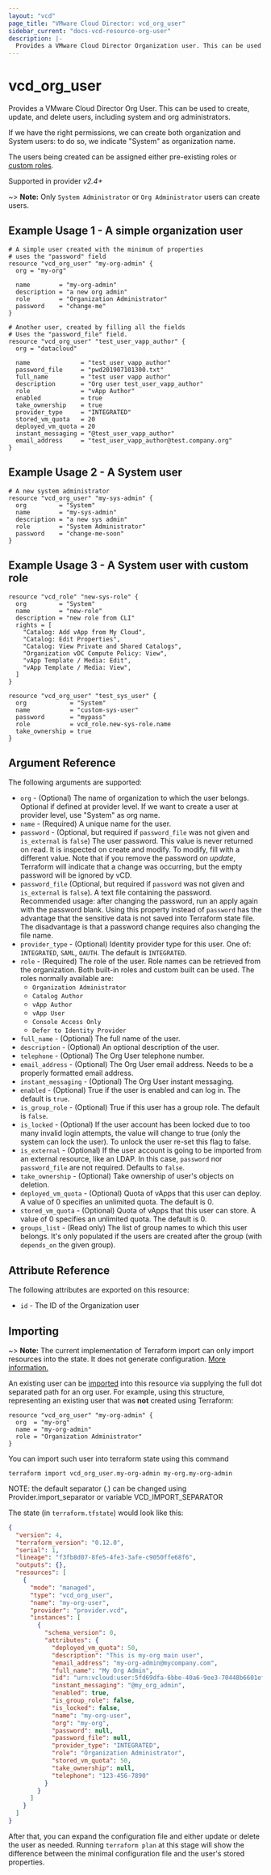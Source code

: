 ```yaml
---
layout: "vcd"
page_title: "VMware Cloud Director: vcd_org_user"
sidebar_current: "docs-vcd-resource-org-user"
description: |-
  Provides a VMware Cloud Director Organization user. This can be used to create, update, and delete users.
---
```


# vcd\_org\_user

Provides a VMware Cloud Director Org User. This can be used to create, update, and delete users, including system and org administrators.

If we have the right permissions, we can create both organization and System users: to do so, we indicate "System" as organization name.

The users being created can be assigned either pre-existing roles or [custom roles](/providers/vmware/vcd/latest/docs/resources/role).

Supported in provider *v2.4+*

~> **Note:** Only `System Administrator` or `Org Administrator` users can create users.

## Example Usage 1 - A simple organization user

```hcl
# A simple user created with the minimum of properties
# uses the "password" field
resource "vcd_org_user" "my-org-admin" {
  org = "my-org"

  name        = "my-org-admin"
  description = "a new org admin"
  role        = "Organization Administrator"
  password    = "change-me"
}

# Another user, created by filling all the fields
# Uses the "password_file" field.
resource "vcd_org_user" "test_user_vapp_author" {
  org = "datacloud"

  name              = "test_user_vapp_author"
  password_file     = "pwd201907101300.txt"
  full_name         = "test user vapp author"
  description       = "Org user test_user_vapp_author"
  role              = "vApp Author"
  enabled           = true
  take_ownership    = true
  provider_type     = "INTEGRATED"
  stored_vm_quota   = 20
  deployed_vm_quota = 20
  instant_messaging = "@test_user_vapp_author"
  email_address     = "test_user_vapp_author@test.company.org"
}
```

## Example Usage 2 - A System user

```hcl
# A new system administrator
resource "vcd_org_user" "my-sys-admin" {
  org         = "System"
  name        = "my-sys-admin"
  description = "a new sys admin"
  role        = "System Administrator"
  password    = "change-me-soon"
}
```

## Example Usage 3 - A System user with custom role

```hcl
resource "vcd_role" "new-sys-role" {
  org         = "System"
  name        = "new-role"
  description = "new role from CLI"
  rights = [
    "Catalog: Add vApp from My Cloud",
    "Catalog: Edit Properties",
    "Catalog: View Private and Shared Catalogs",
    "Organization vDC Compute Policy: View",
    "vApp Template / Media: Edit",
    "vApp Template / Media: View",
  ]
}

resource "vcd_org_user" "test_sys_user" {
  org            = "System"
  name           = "custom-sys-user"
  password       = "mypass"
  role           = vcd_role.new-sys-role.name
  take_ownership = true
}
```


## Argument Reference

The following arguments are supported:

* `org` - (Optional) The name of organization to which the user belongs. Optional if defined at provider level. If we 
  want to create a user at provider level, use "System" as org name.
* `name` - (Required) A unique name for the user.
* `password` - (Optional, but required if `password_file` was not given and `is_external` is `false`) The user password. This value is never returned 
  on read. It is inspected on create and modify. To modify, fill with a different value. Note that if you remove the 
  password *on update*, Terraform will indicate that a change was occurring, but the empty password will be ignored by vCD.
* `password_file` (Optional, but required if `password` was not given and `is_external` is `false`). A text file containing the password. Recommended
  usage: after changing the password, run an apply again with the password blank.
  Using this property instead of `password` has the advantage that the sensitive data is not saved into Terraform state 
  file. The disadvantage is that a password change requires also changing the file name.
* `provider_type` - (Optional) Identity provider type for this user. One of: `INTEGRATED`, `SAML`, `OAUTH`. The default
   is `INTEGRATED`.
* `role` - (Required) The role of the user. Role names can be retrieved from the organization. Both built-in roles and
  custom built can be used. The roles normally available are:
    * `Organization Administrator`
    * `Catalog Author`
    * `vApp Author`
    * `vApp User`
    * `Console Access Only`
    * `Defer to Identity Provider`
* `full_name` - (Optional) The full name of the user.
* `description` - (Optional) An optional description of the user.
* `telephone` - (Optional) The Org User telephone number.
* `email_address` - (Optional) The Org User email address. Needs to be a properly formatted email address.
* `instant_messaging` - (Optional) The Org User instant messaging.
* `enabled` - (Optional) True if the user is enabled and can log in. The default is `true`.
* `is_group_role` - (Optional) True if this user has a group role. The default is `false`.
* `is_locked` - (Optional) If the user account has been locked due to too many invalid login attempts, the value will 
  change to true (only the system can lock the user). To unlock the user re-set this flag to false. 
* `is_external` - (Optional) If the user account is going to be imported from an external resource, like an LDAP.
  In this case, `password` nor `password_file` are not required. Defaults to `false`.
* `take_ownership` - (Optional) Take ownership of user's objects on deletion.
* `deployed_vm_quota` - (Optional) Quota of vApps that this user can deploy. A value of 0 specifies an unlimited quota.
  The default is 0.
* `stored_vm_quota` - (Optional) Quota of vApps that this user can store. A value of 0 specifies an unlimited quota.
  The default is 0.
* `groups_list` - (Read only) The list of group names to which this user belongs. It's only populated if the users
  are created after the group (with `depends_on` the given group).

## Attribute Reference

The following attributes are exported on this resource:

* `id` - The ID of the Organization user

## Importing

~> **Note:** The current implementation of Terraform import can only import resources into the state. It does not generate
configuration. [More information.][docs-import]

An existing user can be [imported][docs-import] into this resource via supplying the full dot separated path for an
org user. For example, using this structure, representing an existing user that was **not** created using Terraform:

```hcl
resource "vcd_org_user" "my-org-admin" {
  org  = "my-org"
  name = "my-org-admin"
  role = "Organization Administrator"
}
```

You can import such user into terraform state using this command

```
terraform import vcd_org_user.my-org-admin my-org.my-org-admin
```

NOTE: the default separator (.) can be changed using Provider.import_separator or variable VCD_IMPORT_SEPARATOR

[docs-import]:https://www.terraform.io/docs/import/

The state (in `terraform.tfstate`) would look like this:

```json
{
  "version": 4,
  "terraform_version": "0.12.0",
  "serial": 1,
  "lineage": "f3fb8d07-8fe5-4fe3-3afe-c9050ffe68f6",
  "outputs": {},
  "resources": [
    {
      "mode": "managed",
      "type": "vcd_org_user",
      "name": "my-org-user",
      "provider": "provider.vcd",
      "instances": [
        {
          "schema_version": 0,
          "attributes": {
            "deployed_vm_quota": 50,
            "description": "This is my-org main user",
            "email_address": "my-org-admin@mycompany.com",
            "full_name": "My Org Admin",
            "id": "urn:vcloud:user:5fd69dfa-6bbe-40a6-9ee3-70448b6601ef",
            "instant_messaging": "@my_org_admin",
            "enabled": true,
            "is_group_role": false,
            "is_locked": false,
            "name": "my-org-user",
            "org": "my-org",
            "password": null,
            "password_file": null,
            "provider_type": "INTEGRATED",
            "role": "Organization Administrator",
            "stored_vm_quota": 50,
            "take_ownership": null,
            "telephone": "123-456-7890"
          }
        }
      ]
    }
  ]
}
```

After that, you can expand the configuration file and either update or delete the user as needed. Running `terraform plan`
at this stage will show the difference between the minimal configuration file and the user's stored properties.
